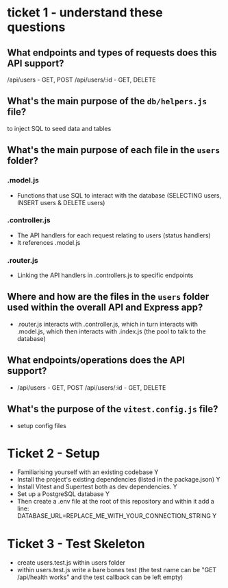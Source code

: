# ticket 1 - understand these questions

## What endpoints and types of requests does this API support?
/api/users - GET, POST
/api/users/:id - GET, DELETE

## What's the main purpose of the `db/helpers.js` file?
to inject SQL to seed data and tables

## What's the main purpose of each file in the `users` folder?
### .model.js
- Functions that use SQL to interact with the database (SELECTING users, INSERT users & DELETE users)
### .controller.js
- The API handlers for each request relating to users (status handlers)
- It references .model.js
### .router.js 
- Linking the API handlers in .controllers.js to specific endpoints

## Where and how are the files in the `users` folder used within the overall API and Express app?
- .router.js interacts with .controller.js, which in turn interacts with .model.js, which then interacts with .index.js (the pool to talk to the database)

## What endpoints/operations does the API support?
- /api/users - GET, POST
/api/users/:id - GET, DELETE

## What's the purpose of the `vitest.config.js` file?

- setup config files

# Ticket 2 - Setup
- Familiarising yourself with an existing codebase Y
- Install the project's existing dependencies (listed in the package.json) Y
- Install Vitest and Supertest both as dev dependencies. Y
- Set up a PostgreSQL database Y
- Then create a .env file at the root of this repository and within it add a line: DATABASE_URL=REPLACE_ME_WITH_YOUR_CONNECTION_STRING Y

# Ticket 3 - Test Skeleton
- create users.test.js within users folder
- within users.test.js write a bare bones test (the test name can be "GET /api/health works" and the test callback can be left empty)

